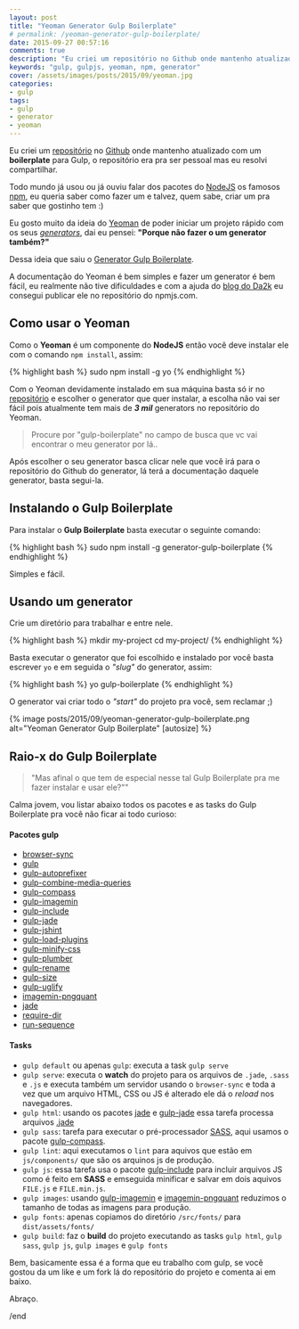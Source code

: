 ```yaml
---
layout: post
title: "Yeoman Generator Gulp Boilerplate"
# permalink: /yeoman-generator-gulp-boilerplate/
date: 2015-09-27 00:57:16
comments: true
description: "Eu criei um repositório no Github onde mantenho atualizado com um boilerplate para Gulp, o repositório era pra ser pessoal mas eu resolvi compartilhar."
keywords: "gulp, gulpjs, yeoman, npm, generator"
cover: /assets/images/posts/2015/09/yeoman.jpg
categories:
- gulp
tags:
- gulp
- generator
- yeoman
---
```


Eu criei um [repositório](https://github.com/nandomoreirame/gulp-boilerplate) no [Github](https://github.com/) onde mantenho atualizado com um **boilerplate** para Gulp, o repositório era pra ser pessoal mas eu resolvi compartilhar.

Todo mundo já usou ou já ouviu falar dos pacotes do [NodeJS](https://nodejs.org/) os famosos [npm](https://www.npmjs.com/), eu queria saber como fazer um e talvez, quem sabe, criar um pra saber que gostinho tem :)

Eu gosto muito da ideia do [Yeoman](http://yeoman.io/) de poder iniciar um projeto rápido com os seus _[generators](http://yeoman.io/generators/)_, dai eu pensei: **"Porque não fazer o um generator também?"**

Dessa ideia que saiu o [Generator Gulp Boilerplate](https://github.com/nandomoreirame/generator-gulp-boilerplate).

A documentação do Yeoman é bem simples e fazer um generator é bem fácil, eu realmente não tive dificuldades e com a ajuda do [blog do Da2k](http://blog.da2k.com.br/2015/03/20/criando-uma-ferramenta-de-cli-com-nodejs/) eu consegui publicar ele no repositório do npmjs.com.

## Como usar o Yeoman

Como o **Yeoman** é um componente do **NodeJS** então você deve instalar ele com o comando `npm install`, assim:

{% highlight bash %}
sudo npm install -g yo
{% endhighlight %}

Com o Yeoman devidamente instalado em sua máquina basta só ir no [repositório](http://yeoman.io/generators/) e escolher o generator que quer instalar, a escolha não vai ser fácil pois atualmente tem mais de _**3 mil**_ generators no repositório do Yeoman.

> Procure por "gulp-boilerplate" no campo de busca que vc vai encontrar o meu generator por lá..

Após escolher o seu generator basca clicar nele que você irá para o repositório do Github do generator, lá terá a documentação daquele generator, basta segui-la.

## Instalando o Gulp Boilerplate

Para instalar o **Gulp Boilerplate** basta executar o seguinte comando:

{% highlight bash %}
sudo npm install -g generator-gulp-boilerplate
{% endhighlight %}

Simples e fácil.

## Usando um generator

Crie um diretório para trabalhar e entre nele.

{% highlight bash %}
mkdir my-project
cd my-project/
{% endhighlight %}

Basta executar o generator que foi escolhido e instalado por você basta escrever `yo` e em seguida o _"slug"_ do generator, assim:

{% highlight bash %}
yo gulp-boilerplate
{% endhighlight %}

O generator vai criar todo o _"start"_ do projeto pra você, sem reclamar ;)

{% image posts/2015/09/yeoman-generator-gulp-boilerplate.png alt="Yeoman Generator Gulp Boilerplate" [autosize] %}

## Raio-x do Gulp Boilerplate

> "Mas afinal o que tem de especial nesse tal Gulp Boilerplate pra me fazer instalar e usar ele?""

Calma jovem, vou listar abaixo todos os pacotes e as tasks do Gulp Boilerplate pra você não ficar ai todo curioso:

#### Pacotes gulp

  * [browser-sync](http://browsersync.io/)
  * [gulp](https://npmjs.com/package/gulp)
  * [gulp-autoprefixer](https://npmjs.com/package/gulp-autoprefixer)
  * [gulp-combine-media-queries](https://npmjs.com/package/gulp-combine-media-queries)
  * [gulp-compass](https://npmjs.com/package/gulp-compass)
  * [gulp-imagemin](https://npmjs.com/package/gulp-imagemin)
  * [gulp-include](https://npmjs.com/package/gulp-include)
  * [gulp-jade](https://npmjs.com/package/gulp-jade)
  * [gulp-jshint](https://npmjs.com/package/gulp-jshint)
  * [gulp-load-plugins](https://npmjs.com/package/gulp-load-plugins)
  * [gulp-minify-css](https://npmjs.com/package/gulp-minify-css)
  * [gulp-plumber](https://npmjs.com/package/gulp-plumber)
  * [gulp-rename](https://npmjs.com/package/gulp-rename)
  * [gulp-size](https://npmjs.com/package/gulp-size)
  * [gulp-uglify](https://npmjs.com/package/gulp-uglify)
  * [imagemin-pngquant](https://npmjs.com/package/imagemin-pngquant)
  * [jade](https://npmjs.com/package/jade)
  * [require-dir](https://npmjs.com/package/require-dir)
  * [run-sequence](https://npmjs.com/package/run-sequence)

#### Tasks

  * `gulp default` ou apenas `gulp`: executa a task `gulp serve`
  * `gulp serve`: executa o **watch** do projeto para os arquivos de `.jade`, `.sass` e `.js` e executa também um servidor usando o `browser-sync` e toda a vez que um arquivo HTML, CSS ou JS é alterado ele dá o _reload_ nos navegadores.
  * `gulp html`: usando os pacotes [jade](https://www.npmjs.com/package/jade) e [gulp-jade](https://www.npmjs.com/package/gulp-jade) essa tarefa processa arquivos [.jade](http://jade-lang.com/)
  * `gulp sass`: tarefa para executar o pré-processador [SASS](http://sass-lang.com/), aqui usamos o pacote [gulp-compass](https://www.npmjs.com/package/gulp-compass).
  * `gulp lint`: aqui executamos o `lint` para aquivos que estão em `js/components/` que são os arquinos js de produção.
  * `gulp js`: essa tarefa usa o pacote [gulp-include](https://www.npmjs.com/package/gulp-include) para incluir arquivos JS como é feito em **SASS** e emseguida minificar e salvar em dois aquivos `FILE.js` e `FILE.min.js`.
  * `gulp images`: usando [gulp-imagemin](https://www.npmjs.com/package/gulp-imagemin) e [imagemin-pngquant](https://www.npmjs.com/package/imagemin-pngquant) reduzimos o tamanho de todas as imagens para produção.
  * `gulp fonts`: apenas copiamos do diretório `/src/fonts/` para `dist/assets/fonts/`
  * `gulp build`: faz o **build** do projeto executando as tasks `gulp html`, `gulp sass`, `gulp js`, `gulp images` e `gulp fonts`

Bem, basicamente essa é a forma que eu trabalho com gulp, se você gostou da um like e um fork lá do repositório do projeto e comenta ai em baixo.

Abraço.

/end
